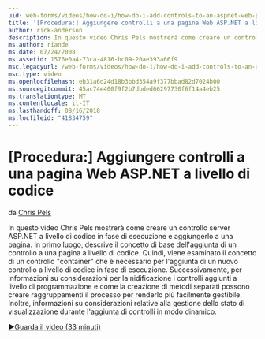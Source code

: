 ```yaml
---
uid: web-forms/videos/how-do-i/how-do-i-add-controls-to-an-aspnet-web-page-programmatically
title: '[Procedura:] Aggiungere controlli a una pagina Web ASP.NET a livello di codice | Microsoft Docs'
author: rick-anderson
description: In questo video Chris Pels mostrerà come creare un controllo server ASP.NET a livello di codice in fase di esecuzione e aggiungerlo a una pagina. In primo luogo, altre o il concetto di base...
ms.author: riande
ms.date: 07/24/2008
ms.assetid: 1576e0a4-73ca-4816-bc09-20ae393a66f9
msc.legacyurl: /web-forms/videos/how-do-i/how-do-i-add-controls-to-an-aspnet-web-page-programmatically
msc.type: video
ms.openlocfilehash: eb31a6d24d18b3bbd354a9f377bbad82d7024b00
ms.sourcegitcommit: 45ac74e400f9f2b7dbded66297730f6f14a4eb25
ms.translationtype: MT
ms.contentlocale: it-IT
ms.lasthandoff: 08/16/2018
ms.locfileid: "41834759"
---
```

<a name="how-do-i-add-controls-to-an-aspnet-web-page-programmatically"></a>[Procedura:] Aggiungere controlli a una pagina Web ASP.NET a livello di codice
====================
da [Chris Pels](https://twitter.com/chrispels)

In questo video Chris Pels mostrerà come creare un controllo server ASP.NET a livello di codice in fase di esecuzione e aggiungerlo a una pagina. In primo luogo, descrive il concetto di base dell'aggiunta di un controllo a una pagina a livello di codice. Quindi, viene esaminato il concetto di un controllo "container" che è necessario per l'aggiunta di un nuovo controllo a livello di codice in fase di esecuzione. Successivamente, per informazioni su considerazioni per la nidificazione i controlli aggiunti a livello di programmazione e come la creazione di metodi separati possono creare raggruppamenti il processo per renderlo più facilmente gestibile. Inoltre, informazioni su considerazioni relative alla gestione dello stato di visualizzazione durante l'aggiunta di controlli in modo dinamico.

[&#9654;Guarda il video (33 minuti)](https://channel9.msdn.com/Blogs/ASP-NET-Site-Videos/how-do-i-add-controls-to-an-aspnet-web-page-programmatically)
